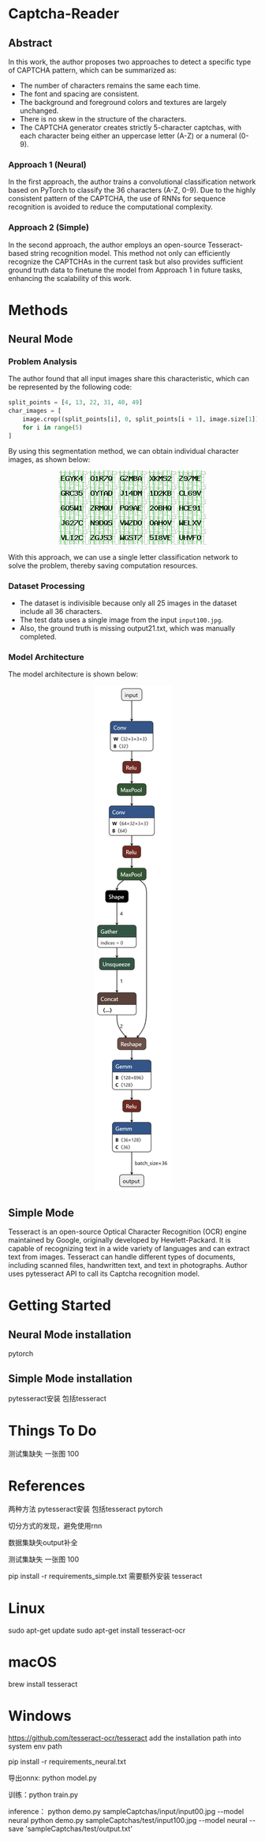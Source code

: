 # Captcha-Reader

## Abstract

In this work, the author proposes two approaches to detect a specific type of CAPTCHA pattern, which can be summarized as:

- The number of characters remains the same each time.
- The font and spacing are consistent.
- The background and foreground colors and textures are largely unchanged.
- There is no skew in the structure of the characters.
- The CAPTCHA generator creates strictly 5-character captchas, with each character being either an uppercase letter (A-Z) or a numeral (0-9).

### Approach 1 (Neural)
In the first approach, the author trains a convolutional classification network based on PyTorch to classify the 36 characters (A-Z, 0-9). Due to the highly consistent pattern of the CAPTCHA, the use of RNNs for sequence recognition is avoided to reduce the computational complexity.

### Approach 2 (Simple)
In the second approach, the author employs an open-source Tesseract-based string recognition model. This method not only can efficiently recognize the CAPTCHAs in the current task but also provides sufficient ground truth data to finetune the model from Approach 1 in future tasks, enhancing the scalability of this work.


# Methods

## Neural Mode

### Problem Analysis
The author found that all input images share this characteristic, which can be represented by the following code:

```python
split_points = [4, 13, 22, 31, 40, 49]
char_images = [
    image.crop((split_points[i], 0, split_points[i + 1], image.size[1])) 
    for i in range(5)
]
```
By using this segmentation method, we can obtain individual character images, as shown below:
<p align="center"><img src="tools/input_image_slide_concat.jpg"\></p>

With this approach, we can use a single letter classification network to solve the problem, thereby saving computation resources.

### Dataset Processing
- The dataset is indivisible because only all 25 images in the dataset include all 36 characters.
- The test data uses a single image from the input ```input100.jpg```.
- Also, the ground truth is missing output21.txt, which was manually completed.

### Model Architecture
The model architecture is shown below:
<p align="center"><img src="tools/captcha_model.onnx.png"\></p>

## Simple Mode
Tesseract is an open-source Optical Character Recognition (OCR) engine maintained by Google, originally developed by Hewlett-Packard. It is capable of recognizing text in a wide variety of languages and can extract text from images. Tesseract can handle different types of documents, including scanned files, handwritten text, and text in photographs. Author uses pytesseract API to call its Captcha recognition model. 


# Getting Started

## Neural Mode installation
pytorch

## Simple Mode installation
pytesseract安装 包括tesseract


# Things To Do
测试集缺失 一张图 100


# References


两种方法
    pytesseract安装 包括tesseract
    pytorch

切分方式的发现，避免使用rnn

数据集缺失output补全

测试集缺失 一张图 100


pip install -r requirements_simple.txt
需要额外安装 tesseract
# Linux
sudo apt-get update
sudo apt-get install tesseract-ocr
# macOS
brew install tesseract
# Windows
https://github.com/tesseract-ocr/tesseract
add the installation path into system env path


pip install -r requirements_neural.txt

导出onnx: python model.py

训练：python train.py

inference：
python demo.py sampleCaptchas/input/input00.jpg --model neural
python demo.py sampleCaptchas/test/input100.jpg --model neural --save 'sampleCaptchas/test/output.txt'